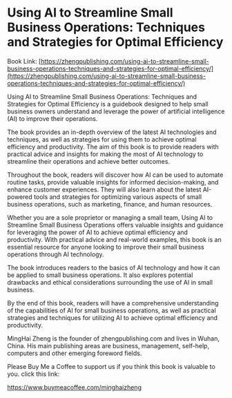 # Using AI to Streamline Small Business Operations: Techniques and Strategies for Optimal Efficiency

Book Link: [https://zhengpublishing.com/using-ai-to-streamline-small-business-operations-techniques-and-strategies-for-optimal-efficiency/](https://zhengpublishing.com/using-ai-to-streamline-small-business-operations-techniques-and-strategies-for-optimal-efficiency/)

Using AI to Streamline Small Business Operations: Techniques and Strategies for Optimal Efficiency is a guidebook designed to help small business owners understand and leverage the power of artificial intelligence (AI) to improve their operations.

The book provides an in-depth overview of the latest AI technologies and techniques, as well as strategies for using them to achieve optimal efficiency and productivity. The aim of this book is to provide readers with practical advice and insights for making the most of AI technology to streamline their operations and achieve better outcomes.

Throughout the book, readers will discover how AI can be used to automate routine tasks, provide valuable insights for informed decision-making, and enhance customer experiences. They will also learn about the latest AI-powered tools and strategies for optimizing various aspects of small business operations, such as marketing, finance, and human resources.

Whether you are a sole proprietor or managing a small team, Using AI to Streamline Small Business Operations offers valuable insights and guidance for leveraging the power of AI to achieve optimal efficiency and productivity. With practical advice and real-world examples, this book is an essential resource for anyone looking to improve their small business operations through AI technology.

The book introduces readers to the basics of AI technology and how it can be applied to small business operations. It also explores potential drawbacks and ethical considerations surrounding the use of AI in small business.

By the end of this book, readers will have a comprehensive understanding of the capabilities of AI for small business operations, as well as practical strategies and techniques for utilizing AI to achieve optimal efficiency and productivity.

MingHai Zheng is the founder of zhengpublishing.com and lives in Wuhan, China. His main publishing areas are business, management, self-help, computers and other emerging foreword fields.

Please Buy Me a Coffee to support us if you think this book is valuable to you. click this link:

https://www.buymeacoffee.com/minghaizheng
